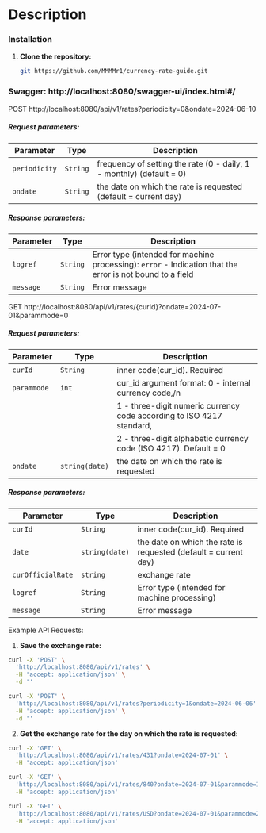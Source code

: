 # Description

### Installation

1. **Clone the repository:**
    ```bash
    git https://github.com/MMMMr1/currency-rate-guide.git
    ```

### Swagger:  http://localhost:8080/swagger-ui/index.html#/



POST http://localhost:8080/api/v1/rates?periodicity=0&ondate=2024-06-10

##### Request parameters:
| Parameter     | Type        | Description                                                                                                    |
|---------------|-------------|----------------------------------------------------------------------------------------------------------------|
| `periodicity` | `String`    | frequency of setting the rate (0 - daily, 1 - monthly) (default = 0)                                           |
| `ondate`      | `String`    | the date on which the rate is requested (default = current day)                                                |

##### Response parameters:
| Parameter | Type     | Description                                                                                                           |
|-----------|----------|-----------------------------------------------------------------------------------------------------------------------|
| `logref ` | `String` | Error type (intended for machine processing): `error` - Indication that the error is not bound to a field             |
| `message` | `String` | Error message                                                                                                         |


GET http://localhost:8080/api/v1/rates/{curId}?ondate=2024-07-01&parammode=0

##### Request parameters:
| Parameter     | Type           | Description                                                                                                  |
|---------------|----------------|--------------------------------------------------------------------------------------------------------------|
| `curId`       | `String`       | inner code(cur_id). Required                                                                                 |
| `parammode`   | `int`          | cur_id argument format: 0 - internal currency code,/n                                                        |
|               |                | 1 - three-digit numeric currency code according to ISO 4217 standard,                                        |
|               |                | 2 - three-digit alphabetic currency code (ISO 4217). Default = 0                                             |
| `ondate`      | `string(date)` | the date on which the rate is requested                                                                      |

##### Response parameters:
| Parameter         | Type           | Description                                                                                                |
|-------------------|----------------|------------------------------------------------------------------------------------------------------------|
| `curId`           | `String`       | inner code(cur_id). Required                                                                               |
| `date`            | `string(date)` | the date on which the rate is requested (default = current day)                                            |
| `curOfficialRate` | `string`       | exchange rate                                                                                              |
| `logref `         | `String`       | Error type (intended for machine processing)                                                               |
| `message`         | `String`       | Error message                                                                                              



Example API Requests: 

1. **Save the exchange rate:**

```bash
curl -X 'POST' \
  'http://localhost:8080/api/v1/rates' \
  -H 'accept: application/json' \
  -d ''
```

```bash
curl -X 'POST' \
  'http://localhost:8080/api/v1/rates?periodicity=1&ondate=2024-06-06' \
  -H 'accept: application/json' \
  -d ''
```

2. **Get the exchange rate for the day on which the rate is requested:**

```bash
curl -X 'GET' \
  'http://localhost:8080/api/v1/rates/431?ondate=2024-07-01' \
  -H 'accept: application/json'
```

```bash
curl -X 'GET' \
  'http://localhost:8080/api/v1/rates/840?ondate=2024-07-01&parammode=1' \
  -H 'accept: application/json'
```

```bash
curl -X 'GET' \
  'http://localhost:8080/api/v1/rates/USD?ondate=2024-07-01&parammode=2' \
  -H 'accept: application/json'
```

